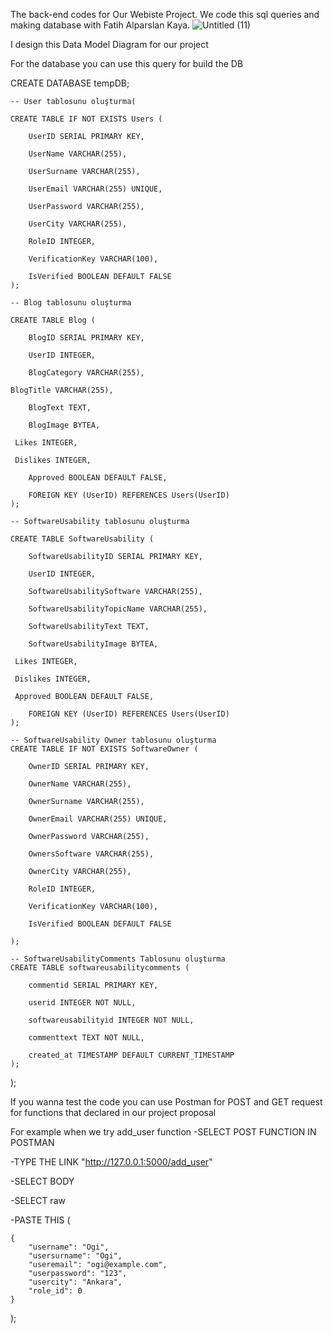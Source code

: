 The back-end codes for Our Webiste Project. We code this sql queries and making database with Fatih Alparslan Kaya. 
![Untitled (11)](https://github.com/Ogi-Z/ProjectBackend/assets/59333212/51540350-55b3-457d-96af-fef309a5a47f)

I design this Data Model Diagram for our project

For the database you can use this query for build the DB

CREATE DATABASE tempDB;

    -- User tablosunu oluşturma(

    CREATE TABLE IF NOT EXISTS Users (

        UserID SERIAL PRIMARY KEY,
    
        UserName VARCHAR(255),
    
        UserSurname VARCHAR(255),
    
        UserEmail VARCHAR(255) UNIQUE,
    
        UserPassword VARCHAR(255),
    
        UserCity VARCHAR(255),
    
        RoleID INTEGER,
    
        VerificationKey VARCHAR(100),
    
        IsVerified BOOLEAN DEFAULT FALSE
    );

    -- Blog tablosunu oluşturma

    CREATE TABLE Blog (

        BlogID SERIAL PRIMARY KEY,

        UserID INTEGER,
    
        BlogCategory VARCHAR(255),

 	BlogTitle VARCHAR(255),
    
        BlogText TEXT,

        BlogImage BYTEA,

 	 Likes INTEGER,

  	 Dislikes INTEGER, 	

        Approved BOOLEAN DEFAULT FALSE,
    
        FOREIGN KEY (UserID) REFERENCES Users(UserID)
    );

    -- SoftwareUsability tablosunu oluşturma

    CREATE TABLE SoftwareUsability (

        SoftwareUsabilityID SERIAL PRIMARY KEY,
    
        UserID INTEGER,

        SoftwareUsabilitySoftware VARCHAR(255),

        SoftwareUsabilityTopicName VARCHAR(255),

        SoftwareUsabilityText TEXT,

        SoftwareUsabilityImage BYTEA,

 	 Likes INTEGER,

  	 Dislikes INTEGER,

	 Approved BOOLEAN DEFAULT FALSE,
 
        FOREIGN KEY (UserID) REFERENCES Users(UserID)
    );

    -- SoftwareUsability Owner tablosunu oluşturma
    CREATE TABLE IF NOT EXISTS SoftwareOwner (

    	OwnerID SERIAL PRIMARY KEY,

    	OwnerName VARCHAR(255),
    
    	OwnerSurname VARCHAR(255),
    
    	OwnerEmail VARCHAR(255) UNIQUE,
    
    	OwnerPassword VARCHAR(255),

    	OwnersSoftware VARCHAR(255),
    
    	OwnerCity VARCHAR(255),
    
    	RoleID INTEGER,
    
    	VerificationKey VARCHAR(100),
    
    	IsVerified BOOLEAN DEFAULT FALSE

    );
    
    -- SoftwareUsabilityComments Tablosunu oluşturma
    CREATE TABLE softwareusabilitycomments (
    
    	commentid SERIAL PRIMARY KEY,
    
    	userid INTEGER NOT NULL,
    
    	softwareusabilityid INTEGER NOT NULL,
    
    	commenttext TEXT NOT NULL,
    
    	created_at TIMESTAMP DEFAULT CURRENT_TIMESTAMP
    );


);

If you wanna test the code you can use Postman for POST and GET request for functions that declared in our project proposal

For example when we try add_user function
-SELECT POST FUNCTION IN POSTMAN 

-TYPE THE LINK "http://127.0.0.1:5000/add_user"

-SELECT BODY

-SELECT raw

-PASTE THIS
(

    {
        "username": "Ogi",
        "usersurname": "Ogi",
        "useremail": "ogi@example.com",
        "userpassword": "123",
        "usercity": "Ankara",
        "role_id": 0
    }

);
